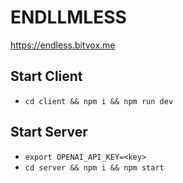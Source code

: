 # ENDLLMLESS

<https://endless.bitvox.me>

## Start Client

- `cd client && npm i && npm run dev`

## Start Server

- `export OPENAI_API_KEY=<key>`
- `cd server && npm i && npm start`
